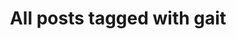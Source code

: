 ---
layout: tag
title: "All posts tagged with gait"
permalink: /weblog/tags/gait/
taxonomy: gait
---